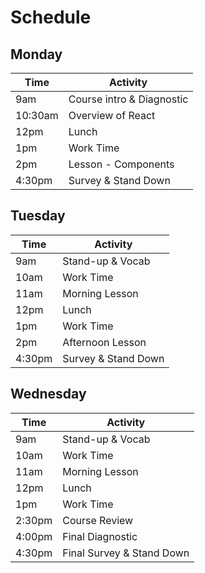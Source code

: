 # Schedule

## Monday

| Time | Activity |
| --- | --- |
| 9am | Course intro & Diagnostic |
| 10:30am | Overview of React |
| 12pm | Lunch |
| 1pm | Work Time |
| 2pm | Lesson - Components |
| 4:30pm | Survey & Stand Down |

## Tuesday

| Time | Activity |
| --- | --- |
| 9am | Stand-up & Vocab |
| 10am | Work Time |
| 11am | Morning Lesson |
| 12pm | Lunch |
| 1pm | Work Time |
| 2pm | Afternoon Lesson |
| 4:30pm | Survey & Stand Down |

## Wednesday

| Time | Activity |
| --- | --- |
| 9am | Stand-up & Vocab |
| 10am | Work Time |
| 11am | Morning Lesson |
| 12pm | Lunch |
| 1pm | Work Time |
| 2:30pm | Course Review |
| 4:00pm | Final Diagnostic |
| 4:30pm | Final Survey & Stand Down |
